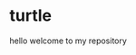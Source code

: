 # turtle
<p class="has-line-data" data-line-start="0" data-line-end="1">hello welcome to my repository</p>
